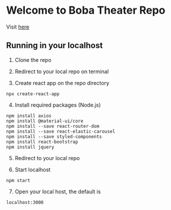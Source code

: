 # Welcome to Boba Theater Repo

Visit [here](ayotidur.surge.sh)

## Running in your localhost
1. Clone the repo

2. Redirect to your local repo on terminal

3. Create react app on the repo directory

```
npx create-react-app
```

4. Install required packages (Node.js)

```
npm install axios
npm install @material-ui/core
npm install --save react-router-dom
npm install --save react-elastic-carousel
npm install --save styled-components
npm install react-bootstrap
npm install jquery
```
5. Redirect to your local repo

6. Start localhost

```
npm start
```

7. Open your local host, the default is

```
localhost:3000
```
